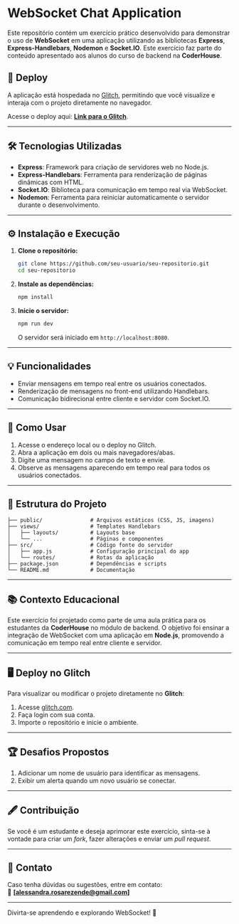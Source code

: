 
# WebSocket Chat Application  

Este repositório contém um exercício prático desenvolvido para demonstrar o uso de **WebSocket** em uma aplicação utilizando as bibliotecas **Express**, **Express-Handlebars**, **Nodemon** e **Socket.IO**. Este exercício faz parte do conteúdo apresentado aos alunos do curso de backend na **CoderHouse**.

## 🚀 Deploy  
A aplicação está hospedada no [Glitch](https://glitch.com/), permitindo que você visualize e interaja com o projeto diretamente no navegador.  

Acesse o deploy aqui: **[Link para o Glitch](https://lumpy-curse-spy.glitch.me/)**.  

---

## 🛠️ Tecnologias Utilizadas  

- **Express**: Framework para criação de servidores web no Node.js.  
- **Express-Handlebars**: Ferramenta para renderização de páginas dinâmicas com HTML.  
- **Socket.IO**: Biblioteca para comunicação em tempo real via WebSocket.  
- **Nodemon**: Ferramenta para reiniciar automaticamente o servidor durante o desenvolvimento.  

---

## ⚙️ Instalação e Execução  

1. **Clone o repositório:**  
   ```bash
   git clone https://github.com/seu-usuario/seu-repositorio.git
   cd seu-repositorio
   ```  

2. **Instale as dependências:**  
   ```bash
   npm install
   ```  

3. **Inicie o servidor:**  
   ```bash
   npm run dev
   ```  
   O servidor será iniciado em `http://localhost:8080`.  

---

## 💡 Funcionalidades  

- Enviar mensagens em tempo real entre os usuários conectados.  
- Renderização de mensagens no front-end utilizando Handlebars.  
- Comunicação bidirecional entre cliente e servidor com Socket.IO.  

---

## 📝 Como Usar  

1. Acesse o endereço local ou o deploy no Glitch.  
2. Abra a aplicação em dois ou mais navegadores/abas.  
3. Digite uma mensagem no campo de texto e envie.  
4. Observe as mensagens aparecendo em tempo real para todos os usuários conectados.  

---

## 📂 Estrutura do Projeto  

```plaintext
├── public/               # Arquivos estáticos (CSS, JS, imagens)  
├── views/                # Templates Handlebars  
│   ├── layouts/          # Layouts base  
│   └── ...               # Páginas e componentes  
├── src/                  # Código fonte do servidor  
│   ├── app.js            # Configuração principal do app  
│   └── routes/           # Rotas da aplicação  
├── package.json          # Dependências e scripts  
└── README.md             # Documentação  
```

---

## 📚 Contexto Educacional  

Este exercício foi projetado como parte de uma aula prática para os estudantes da **CoderHouse** no módulo de backend. O objetivo foi ensinar a integração de WebSocket com uma aplicação em **Node.js**, promovendo a comunicação em tempo real entre cliente e servidor.

---

## 🖥️ Deploy no Glitch  

Para visualizar ou modificar o projeto diretamente no **Glitch**:  
1. Acesse [glitch.com](https://glitch.com/).  
2. Faça login com sua conta.  
3. Importe o repositório e inicie o ambiente.  

---

## 🏆 Desafios Propostos  

1. Adicionar um nome de usuário para identificar as mensagens.  
2. Exibir um alerta quando um novo usuário se conectar.  

---

## 🖋️ Contribuição  

Se você é um estudante e deseja aprimorar este exercício, sinta-se à vontade para criar um *fork*, fazer alterações e enviar um *pull request*.  

---

## 📧 Contato  

Caso tenha dúvidas ou sugestões, entre em contato:  
📩 **[alessandra.rosarezende@gmail.com]**  

---  

Divirta-se aprendendo e explorando WebSocket! 🚀  
